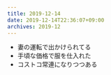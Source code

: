 ```yaml
---
title: 2019-12-14
date: 2019-12-14T22:36:07+09:00
archives: 2019-12
---
```


- 妻の運転で出かけられてる
- 手頃な価格で服を仕入れた
- コストコ常連になりつつある
